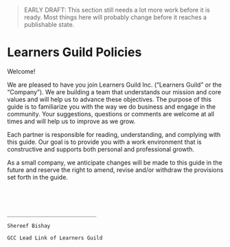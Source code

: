 > EARLY DRAFT: This section still needs a lot more work before it is ready. Most things here will probably change before it reaches a publishable state.

# Learners Guild Policies

Welcome!

We are pleased to have you join Learners Guild Inc. (“Learners Guild” or the “Company”).  We are building a team that understands our mission and core values and will help us to advance these objectives.  The purpose of this guide is to familiarize you with the way we do business and engage in the community.  Your suggestions, questions or comments are welcome at all times and will help us to improve as we grow.

Each partner is responsible for reading, understanding, and complying with this guide.  Our goal is to provide you with a work environment that is constructive and supports both personal and professional growth.  

As a small company, we anticipate changes will be made to this guide in the future and reserve the right to amend, revise and/or withdraw the provisions set forth in the guide.

```




_____________________________

Shereef Bishay

GCC Lead Link of Learners Guild
```
